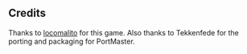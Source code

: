 ## Credits

Thanks to [locomalito](http://locomalito.com/curse_of_issyos.php) for this game.  Also thanks to Tekkenfede for the porting and packaging for PortMaster.

